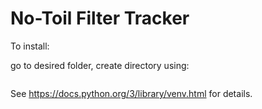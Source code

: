 # No-Toil Filter Tracker

To install:

go to desired folder, create directory using:

```

```

See https://docs.python.org/3/library/venv.html for details.

